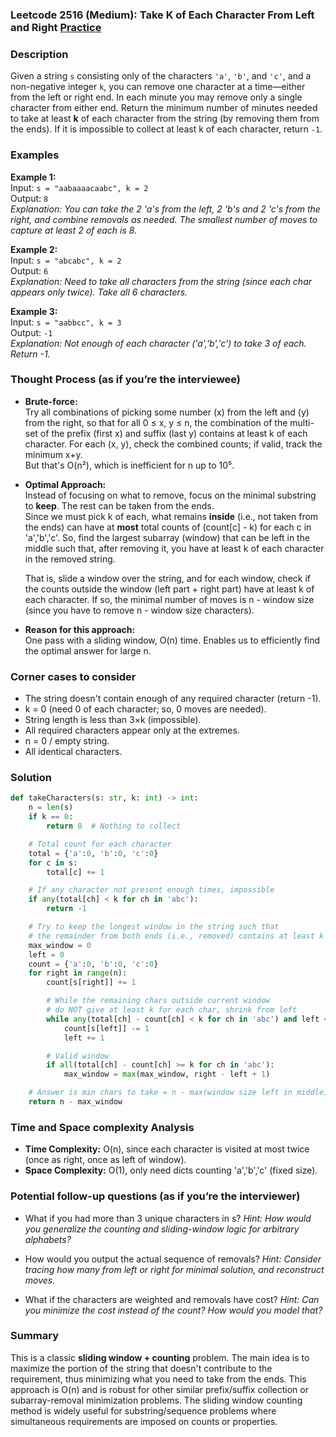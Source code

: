 ### Leetcode 2516 (Medium): Take K of Each Character From Left and Right [Practice](https://leetcode.com/problems/take-k-of-each-character-from-left-and-right)

### Description  
Given a string `s` consisting only of the characters `'a'`, `'b'`, and `'c'`, and a non-negative integer `k`, you can remove one character at a time—either from the left or right end. In each minute you may remove only a single character from either end. Return the minimum number of minutes needed to take at least **k** of each character from the string (by removing them from the ends). If it is impossible to collect at least k of each character, return `-1`.

### Examples  

**Example 1:**  
Input: `s = "aabaaaacaabc", k = 2`  
Output: `8`  
*Explanation: You can take the 2 'a's from the left, 2 'b's and 2 'c's from the right, and combine removals as needed. The smallest number of moves to capture at least 2 of each is 8.*

**Example 2:**  
Input: `s = "abcabc", k = 2`  
Output: `6`  
*Explanation: Need to take all characters from the string (since each char appears only twice). Take all 6 characters.*

**Example 3:**  
Input: `s = "aabbcc", k = 3`  
Output: `-1`  
*Explanation: Not enough of each character ('a','b','c') to take 3 of each. Return -1.*

### Thought Process (as if you’re the interviewee)  
- **Brute-force:**  
  Try all combinations of picking some number (x) from the left and (y) from the right, so that for all 0 ≤ x, y ≤ n, the combination of the multi-set of the prefix (first x) and suffix (last y) contains at least k of each character. For each (x, y), check the combined counts; if valid, track the minimum x+y.  
  But that's O(n²), which is inefficient for n up to 10⁵.

- **Optimal Approach:**  
  Instead of focusing on what to remove, focus on the minimal substring to **keep**. The rest can be taken from the ends.  
  Since we must pick k of each, what remains **inside** (i.e., not taken from the ends) can have at **most** total counts of (count[c] - k) for each c in 'a','b','c'. So, find the largest subarray (window) that can be left in the middle such that, after removing it, you have at least k of each character in the removed string.
  
  That is, slide a window over the string, and for each window, check if the counts outside the window (left part + right part) have at least k of each character. If so, the minimal number of moves is n - window size (since you have to remove n - window size characters).

- **Reason for this approach:**  
  One pass with a sliding window, O(n) time. Enables us to efficiently find the optimal answer for large n.

### Corner cases to consider  
- The string doesn't contain enough of any required character (return -1).
- k = 0 (need 0 of each character; so, 0 moves are needed).
- String length is less than 3×k (impossible).
- All required characters appear only at the extremes.
- n = 0 / empty string.
- All identical characters.

### Solution

```python
def takeCharacters(s: str, k: int) -> int:
    n = len(s)
    if k == 0:
        return 0  # Nothing to collect

    # Total count for each character
    total = {'a':0, 'b':0, 'c':0}
    for c in s:
        total[c] += 1

    # If any character not present enough times, impossible
    if any(total[ch] < k for ch in 'abc'):
        return -1

    # Try to keep the longest window in the string such that
    # the remainder from both ends (i.e., removed) contains at least k of each
    max_window = 0
    left = 0
    count = {'a':0, 'b':0, 'c':0}
    for right in range(n):
        count[s[right]] += 1

        # While the remaining chars outside current window
        # do NOT give at least k for each char, shrink from left
        while any(total[ch] - count[ch] < k for ch in 'abc') and left <= right:
            count[s[left]] -= 1
            left += 1

        # Valid window
        if all(total[ch] - count[ch] >= k for ch in 'abc'):
            max_window = max(max_window, right - left + 1)

    # Answer is min chars to take = n - max(window size left in middle)
    return n - max_window
```

### Time and Space complexity Analysis  

- **Time Complexity:** O(n), since each character is visited at most twice (once as right, once as left of window).
- **Space Complexity:** O(1), only need dicts counting 'a','b','c' (fixed size).

### Potential follow-up questions (as if you’re the interviewer)  

- What if you had more than 3 unique characters in s?
  *Hint: How would you generalize the counting and sliding-window logic for arbitrary alphabets?*

- How would you output the actual sequence of removals?
  *Hint: Consider tracing how many from left or right for minimal solution, and reconstruct moves.*

- What if the characters are weighted and removals have cost?
  *Hint: Can you minimize the cost instead of the count? How would you model that?*

### Summary
This is a classic **sliding window + counting** problem. The main idea is to maximize the portion of the string that doesn't contribute to the requirement, thus minimizing what you need to take from the ends. This approach is O(n) and is robust for other similar prefix/suffix collection or subarray-removal minimization problems. The sliding window counting method is widely useful for substring/sequence problems where simultaneous requirements are imposed on counts or properties.